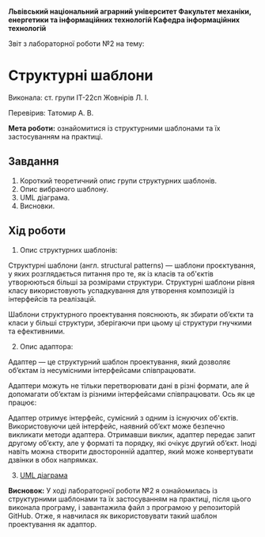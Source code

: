 ﻿**Львівський національний аграрний університет
Факультет механіки, енергетики та інформаційних технологій
Кафедра інформаційних технологій**

Звіт з лабораторної роботи №2
на тему: 

# Структурні шаблони
 
Виконала: ст. групи ІТ-22сп Жовнірів Л. І.

Перевірив: Татомир А. В.

**Мета роботи:** ознайомитися із структурними шаблонами та їх застосуванням на практиці.

## Завдання
1. Короткий теоретичний опис групи структурних шаблонів.
2. Опис вибраного шаблону.
3. UML діаграма.
4. Висновки.

## Хід роботи
1. Опис структурних шаблонів:

Структурні шаблони (англ. structural patterns) — шаблони проєктування, у яких розглядається питання про те, як із класів та об'єктів утворюються більші за розмірами структури. Структурні шаблони рівня класу використовують успадкування для утворення композицій із інтерфейсів та реалізацій.

Шаблони структурного проектування пояснюють, як збирати об’єкти та класи у більші структури, зберігаючи при цьому ці структури гнучкими та ефективними.




2. Опис адаптора:

Адаптер — це структурний шаблон проектування, який дозволяє об’єктам із несумісними інтерфейсами співпрацювати.

Адаптери можуть не тільки перетворювати дані в різні формати, але й допомагати об’єктам із різними інтерфейсами співпрацювати. Ось як це працює:

Адаптер отримує інтерфейс, сумісний з одним із існуючих об'єктів.
Використовуючи цей інтерфейс, наявний об’єкт може безпечно викликати методи адаптера.
Отримавши виклик, адаптер передає запит другому об’єкту, але у форматі та порядку, які очікує другий об’єкт.
Іноді навіть можна створити двосторонній адаптер, який може конвертувати дзвінки в обох напрямках.

3. [UML діаграма](https://github.com/liliazh/oop-2022/blob/master/lilia-zhovniriv/uml_adapter.png)


**Висновок:** У ході лабораторної роботи №2 я ознайомилась із структурними шаблонами та їх застосуванням на практиці, після цього виконала програму, і завантажила файл з програмою у репозиторій GitHub. Отже, я навчилася як використовувати такий шаблон проектування як адаптор.
